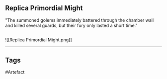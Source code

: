 ## Replica Primordial Might
"The summoned golems immediately battered through the chamber wall
and killed several guards, but their fury only lasted a short time."
## 
![[Replica Primordial Might.png]]

---
## Tags
#Artefact